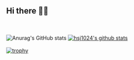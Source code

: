 ## Hi there 👋😊
<br></br>
![Anurag's GitHub stats](https://github-readme-stats.vercel.app/api?username=hsj1024&show_icons=true&theme=radical)
[![hsj1024's github stats](https://github-readme-stats.vercel.app/api/top-langs/?username=hsj1024&show_icons=true&hide_border=true&title_color=004386&icon_color=004386&layout=compact)](https://github.com/hsj1024)
<br></br>
[![trophy](https://github-profile-trophy.vercel.app/?username=hsj1024)](https://github.com/ryo-ma/github-profile-trophy)

<!--
**hsj1024/hsj1024** is a ✨ _special_ ✨ repository because its `README.md` (this file) appears on your GitHub profile.
![header](https://capsule-render.vercel.app/api?text=seojeong)
![hsj1024's github stats](https://github-readme-stats.vercel.app/api?username=hsj1024&show_icons=true)
Here are some ideas to get you started:

- 🔭 I’m currently working on ...
- 🌱 I’m currently learning ...
- 👯 I’m looking to collaborate on ...
- 🤔 I’m looking for help with ...
- 💬 Ask me about ...
- 📫 How to reach me: ...
- 😄 Pronouns: ...
- ⚡ Fun fact: ...
-->
